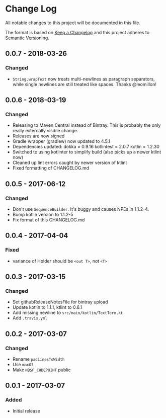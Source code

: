 # Change Log

All notable changes to this project will be documented in this file.

The format is based on [Keep a Changelog](http://keepachangelog.com/)
and this project adheres to [Semantic Versioning](http://semver.org/).

## 0.0.7 - 2018-03-26

### Changed

- `String.wrapText` now treats multi-newlines as paragraph separators, while single
  newlines are still treated like spaces. Thanks @leomillon!

## 0.0.6 - 2018-03-19

### Changed

- Releasing to Maven Central instead of Bintray. This is probably the only
  really externally visible change.
- Releases are now signed
- Gradle wrapper (gradlew) now updated to 4.5.1
- Dependencies updated:
    dokka = 0.9.16
    kotlintest = 2.0.7
    kotlin = 1.2.30
- Switched to using kotlinter to simplify build (also picks up a newer ktlint
  now)
- Cleaned up lint errors caught by newer version of ktlint
- Fixed formatting of CHANGELOG.md


## 0.0.5 - 2017-06-12

### Changed

- Don't use `SequenceBuilder`. It's buggy and causes NPEs in 1.1.2-4.
- Bump kotlin version to 1.1.2-5
- Fix format of this CHANGELOG.md


## 0.0.4 - 2017-04-04

### Fixed

- variance of Holder should be `<out T>`, not `<T>`


## 0.0.3 - 2017-03-15

### Changed

- Set githubReleaseNotesFile for bintray upload
- Update kotlin to 1.1.1, ktlint to 0.6.1
- Add missing newline to `src/main/kotlin/TextTerm.kt`
- Add `.travis.yml`


## 0.0.2 - 2017-03-07

### Changed
- Rename `padLinesToWidth`
- Use `maxOf`
- Make `NBSP_CODEPOINT` public

## 0.0.1 - 2017-03-07

### Added
- Initial release
